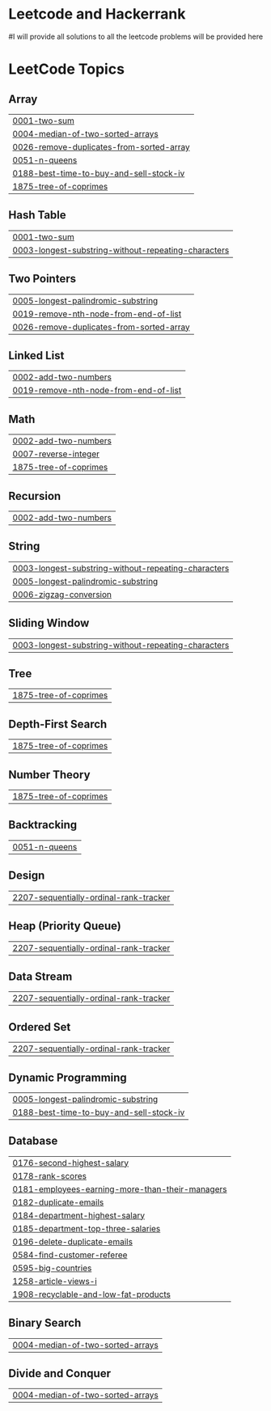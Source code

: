 # Leetcode and Hackerrank

#I will provide all solutions to all the leetcode problems will be provided here
<!---LeetCode Topics Start-->
# LeetCode Topics
## Array
|  |
| ------- |
| [0001-two-sum](https://github.com/Amrit478/Leetcode/tree/master/0001-two-sum) |
| [0004-median-of-two-sorted-arrays](https://github.com/Amrit478/Leetcode/tree/master/0004-median-of-two-sorted-arrays) |
| [0026-remove-duplicates-from-sorted-array](https://github.com/Amrit478/Leetcode/tree/master/0026-remove-duplicates-from-sorted-array) |
| [0051-n-queens](https://github.com/Amrit478/Leetcode/tree/master/0051-n-queens) |
| [0188-best-time-to-buy-and-sell-stock-iv](https://github.com/Amrit478/Leetcode/tree/master/0188-best-time-to-buy-and-sell-stock-iv) |
| [1875-tree-of-coprimes](https://github.com/Amrit478/Leetcode/tree/master/1875-tree-of-coprimes) |
## Hash Table
|  |
| ------- |
| [0001-two-sum](https://github.com/Amrit478/Leetcode/tree/master/0001-two-sum) |
| [0003-longest-substring-without-repeating-characters](https://github.com/Amrit478/Leetcode/tree/master/0003-longest-substring-without-repeating-characters) |
## Two Pointers
|  |
| ------- |
| [0005-longest-palindromic-substring](https://github.com/Amrit478/Leetcode/tree/master/0005-longest-palindromic-substring) |
| [0019-remove-nth-node-from-end-of-list](https://github.com/Amrit478/Leetcode/tree/master/0019-remove-nth-node-from-end-of-list) |
| [0026-remove-duplicates-from-sorted-array](https://github.com/Amrit478/Leetcode/tree/master/0026-remove-duplicates-from-sorted-array) |
## Linked List
|  |
| ------- |
| [0002-add-two-numbers](https://github.com/Amrit478/Leetcode/tree/master/0002-add-two-numbers) |
| [0019-remove-nth-node-from-end-of-list](https://github.com/Amrit478/Leetcode/tree/master/0019-remove-nth-node-from-end-of-list) |
## Math
|  |
| ------- |
| [0002-add-two-numbers](https://github.com/Amrit478/Leetcode/tree/master/0002-add-two-numbers) |
| [0007-reverse-integer](https://github.com/Amrit478/Leetcode/tree/master/0007-reverse-integer) |
| [1875-tree-of-coprimes](https://github.com/Amrit478/Leetcode/tree/master/1875-tree-of-coprimes) |
## Recursion
|  |
| ------- |
| [0002-add-two-numbers](https://github.com/Amrit478/Leetcode/tree/master/0002-add-two-numbers) |
## String
|  |
| ------- |
| [0003-longest-substring-without-repeating-characters](https://github.com/Amrit478/Leetcode/tree/master/0003-longest-substring-without-repeating-characters) |
| [0005-longest-palindromic-substring](https://github.com/Amrit478/Leetcode/tree/master/0005-longest-palindromic-substring) |
| [0006-zigzag-conversion](https://github.com/Amrit478/Leetcode/tree/master/0006-zigzag-conversion) |
## Sliding Window
|  |
| ------- |
| [0003-longest-substring-without-repeating-characters](https://github.com/Amrit478/Leetcode/tree/master/0003-longest-substring-without-repeating-characters) |
## Tree
|  |
| ------- |
| [1875-tree-of-coprimes](https://github.com/Amrit478/Leetcode/tree/master/1875-tree-of-coprimes) |
## Depth-First Search
|  |
| ------- |
| [1875-tree-of-coprimes](https://github.com/Amrit478/Leetcode/tree/master/1875-tree-of-coprimes) |
## Number Theory
|  |
| ------- |
| [1875-tree-of-coprimes](https://github.com/Amrit478/Leetcode/tree/master/1875-tree-of-coprimes) |
## Backtracking
|  |
| ------- |
| [0051-n-queens](https://github.com/Amrit478/Leetcode/tree/master/0051-n-queens) |
## Design
|  |
| ------- |
| [2207-sequentially-ordinal-rank-tracker](https://github.com/Amrit478/Leetcode/tree/master/2207-sequentially-ordinal-rank-tracker) |
## Heap (Priority Queue)
|  |
| ------- |
| [2207-sequentially-ordinal-rank-tracker](https://github.com/Amrit478/Leetcode/tree/master/2207-sequentially-ordinal-rank-tracker) |
## Data Stream
|  |
| ------- |
| [2207-sequentially-ordinal-rank-tracker](https://github.com/Amrit478/Leetcode/tree/master/2207-sequentially-ordinal-rank-tracker) |
## Ordered Set
|  |
| ------- |
| [2207-sequentially-ordinal-rank-tracker](https://github.com/Amrit478/Leetcode/tree/master/2207-sequentially-ordinal-rank-tracker) |
## Dynamic Programming
|  |
| ------- |
| [0005-longest-palindromic-substring](https://github.com/Amrit478/Leetcode/tree/master/0005-longest-palindromic-substring) |
| [0188-best-time-to-buy-and-sell-stock-iv](https://github.com/Amrit478/Leetcode/tree/master/0188-best-time-to-buy-and-sell-stock-iv) |
## Database
|  |
| ------- |
| [0176-second-highest-salary](https://github.com/Amrit478/Leetcode/tree/master/0176-second-highest-salary) |
| [0178-rank-scores](https://github.com/Amrit478/Leetcode/tree/master/0178-rank-scores) |
| [0181-employees-earning-more-than-their-managers](https://github.com/Amrit478/Leetcode/tree/master/0181-employees-earning-more-than-their-managers) |
| [0182-duplicate-emails](https://github.com/Amrit478/Leetcode/tree/master/0182-duplicate-emails) |
| [0184-department-highest-salary](https://github.com/Amrit478/Leetcode/tree/master/0184-department-highest-salary) |
| [0185-department-top-three-salaries](https://github.com/Amrit478/Leetcode/tree/master/0185-department-top-three-salaries) |
| [0196-delete-duplicate-emails](https://github.com/Amrit478/Leetcode/tree/master/0196-delete-duplicate-emails) |
| [0584-find-customer-referee](https://github.com/Amrit478/Leetcode/tree/master/0584-find-customer-referee) |
| [0595-big-countries](https://github.com/Amrit478/Leetcode/tree/master/0595-big-countries) |
| [1258-article-views-i](https://github.com/Amrit478/Leetcode/tree/master/1258-article-views-i) |
| [1908-recyclable-and-low-fat-products](https://github.com/Amrit478/Leetcode/tree/master/1908-recyclable-and-low-fat-products) |
## Binary Search
|  |
| ------- |
| [0004-median-of-two-sorted-arrays](https://github.com/Amrit478/Leetcode/tree/master/0004-median-of-two-sorted-arrays) |
## Divide and Conquer
|  |
| ------- |
| [0004-median-of-two-sorted-arrays](https://github.com/Amrit478/Leetcode/tree/master/0004-median-of-two-sorted-arrays) |
<!---LeetCode Topics End-->